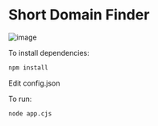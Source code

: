 # Short Domain Finder

![image](https://github.com/user-attachments/assets/f5b9b0b7-2543-4301-92dd-a45bc30506f1)


To install dependencies:

```bash
npm install
```

Edit config.json

To run:

```bash
node app.cjs
```
